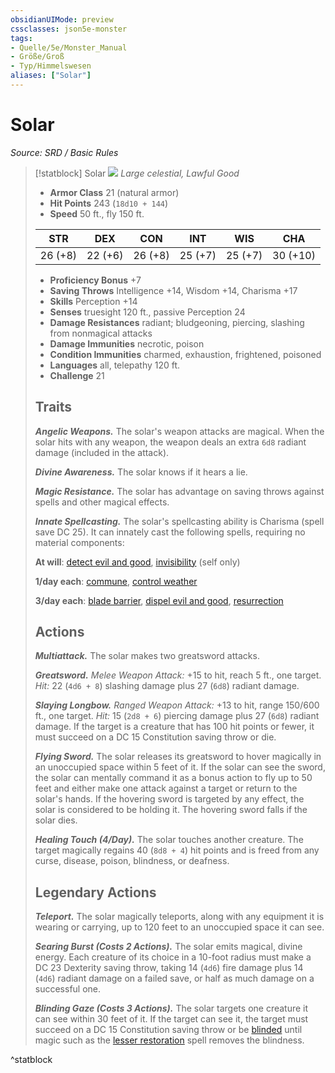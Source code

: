 ```yaml
---
obsidianUIMode: preview
cssclasses: json5e-monster
tags:
- Quelle/5e/Monster_Manual
- Größe/Groß
- Typ/Himmelswesen
aliases: ["Solar"]
---
```

# Solar
*Source: SRD / Basic Rules*  

> [!statblock] Solar
> ![](compendium/bestiary/celestial/token/solar.png#token)
> *Large celestial, Lawful Good*
> 
> - **Armor Class** 21  (natural armor)
> - **Hit Points** 243 (`18d10 + 144`)
> - **Speed** 50 ft., fly 150 ft.
> 
> |STR|DEX|CON|INT|WIS|CHA|
> |:---:|:---:|:---:|:---:|:---:|:---:|
> |26 (+8)|22 (+6)|26 (+8)|25 (+7)|25 (+7)|30 (+10)|
> 
> - **Proficiency Bonus** +7
> - **Saving Throws** Intelligence +14, Wisdom +14, Charisma +17
> - **Skills** Perception +14
> - **Senses** truesight 120 ft., passive Perception 24
> - **Damage Resistances** radiant; bludgeoning, piercing, slashing from nonmagical attacks
> - **Damage Immunities** necrotic, poison
> - **Condition Immunities** charmed, exhaustion, frightened, poisoned
> - **Languages** all, telepathy 120 ft.
> - **Challenge** 21
> 
> ## Traits
> 
> ***Angelic Weapons.*** The solar's weapon attacks are magical. When the solar hits with any weapon, the weapon deals an extra `6d8` radiant damage (included in the attack).
> 
> ***Divine Awareness.*** The solar knows if it hears a lie.
> 
> ***Magic Resistance.*** The solar has advantage on saving throws against spells and other magical effects.
> 
> ***Innate Spellcasting.*** The solar's spellcasting ability is Charisma (spell save DC 25). It can innately cast the following spells, requiring no material components:
> 
> **At will**: [detect evil and good](compendium/spells/detect-evil-and-good.md), [invisibility](compendium/spells/invisibility.md) (self only)
> 
> **1/day each**: [commune](compendium/spells/commune.md), [control weather](compendium/spells/control-weather.md)
> 
> **3/day each**: [blade barrier](compendium/spells/blade-barrier.md), [dispel evil and good](compendium/spells/dispel-evil-and-good.md), [resurrection](compendium/spells/resurrection.md)
> 
> ## Actions
> 
> ***Multiattack.*** The solar makes two greatsword attacks.
> 
> ***Greatsword.*** *Melee Weapon Attack:* +15 to hit, reach 5 ft., one target. *Hit:* 22 (`4d6 + 8`) slashing damage plus 27 (`6d8`) radiant damage.
> 
> ***Slaying Longbow.*** *Ranged Weapon Attack:* +13 to hit, range 150/600 ft., one target. *Hit:* 15 (`2d8 + 6`) piercing damage plus 27 (`6d8`) radiant damage. If the target is a creature that has 100 hit points or fewer, it must succeed on a DC 15 Constitution saving throw or die.
> 
> ***Flying Sword.*** The solar releases its greatsword to hover magically in an unoccupied space within 5 feet of it. If the solar can see the sword, the solar can mentally command it as a bonus action to fly up to 50 feet and either make one attack against a target or return to the solar's hands. If the hovering sword is targeted by any effect, the solar is considered to be holding it. The hovering sword falls if the solar dies.
> 
> ***Healing Touch (4/Day).*** The solar touches another creature. The target magically regains 40 (`8d8 + 4`) hit points and is freed from any curse, disease, poison, blindness, or deafness.
> 
> ## Legendary Actions
> 
> ***Teleport.*** The solar magically teleports, along with any equipment it is wearing or carrying, up to 120 feet to an unoccupied space it can see.
> 
> ***Searing Burst (Costs 2 Actions).*** The solar emits magical, divine energy. Each creature of its choice in a 10-foot radius must make a DC 23 Dexterity saving throw, taking 14 (`4d6`) fire damage plus 14 (`4d6`) radiant damage on a failed save, or half as much damage on a successful one.
> 
> ***Blinding Gaze (Costs 3 Actions).*** The solar targets one creature it can see within 30 feet of it. If the target can see it, the target must succeed on a DC 15 Constitution saving throw or be [blinded](rules/conditions.md#blinded) until magic such as the [lesser restoration](compendium/spells/lesser-restoration.md) spell removes the blindness.
^statblock